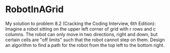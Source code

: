 # RobotInAGrid
My solution to problem 8.2 (Cracking the Coding Interview, 6th Edition):  Imagine a robot sitting on the upper left corner of grid with r rows and c columns. The robot can only move in two directions, right and down, but certain cells are "off limits" such that the robot cannot step on them. Design an algorithm to find a path for the robot from the top left to the bottom right. 

